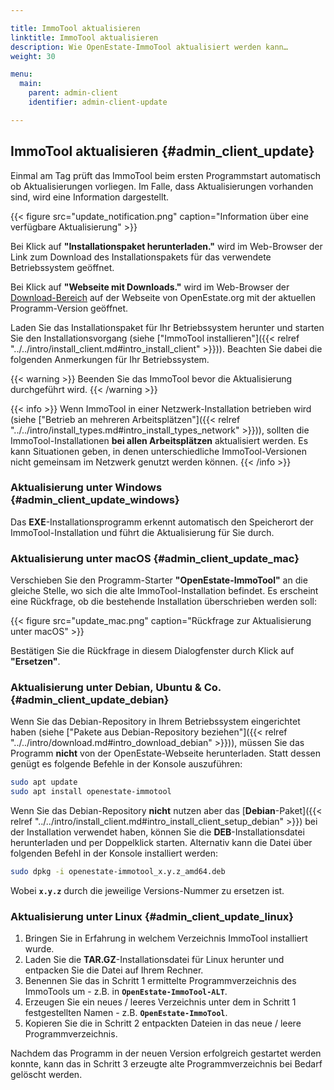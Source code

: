 ```yaml
---

title: ImmoTool aktualisieren
linktitle: ImmoTool aktualisieren
description: Wie OpenEstate-ImmoTool aktualisiert werden kann…
weight: 30

menu:
  main:
    parent: admin-client
    identifier: admin-client-update

---
```


## ImmoTool aktualisieren {#admin_client_update}

Einmal am Tag prüft das ImmoTool beim ersten Programmstart automatisch ob Aktualisierungen vorliegen. Im Falle, dass Aktualisierungen vorhanden sind, wird eine Information dargestellt.

{{< figure src="update_notification.png" caption="Information über eine verfügbare Aktualisierung" >}}

Bei Klick auf **"Installationspaket herunterladen."** wird im Web-Browser der Link zum Download des Installationspakets für das verwendete Betriebssystem geöffnet.

Bei Klick auf **"Webseite mit Downloads."** wird im Web-Browser der [Download-Bereich](https://openestate.org/downloads/openestate-immotool) auf der Webseite von OpenEstate.org mit der aktuellen Programm-Version geöffnet.

Laden Sie das Installationspaket für Ihr Betriebssystem herunter und starten Sie den Installationsvorgang (siehe ["ImmoTool installieren"]({{< relref "../../intro/install_client.md#intro_install_client" >}})). Beachten Sie dabei die folgenden Anmerkungen für Ihr Betriebssystem.

{{< warning >}}
Beenden Sie das ImmoTool bevor die Aktualisierung durchgeführt wird.
{{< /warning >}}

{{< info >}}
Wenn ImmoTool in einer Netzwerk-Installation betrieben wird (siehe ["Betrieb an mehreren Arbeitsplätzen"]({{< relref "../../intro/install_types.md#intro_install_types_network" >}})), sollten die ImmoTool-Installationen **bei allen Arbeitsplätzen** aktualisiert werden. Es kann Situationen geben, in denen unterschiedliche ImmoTool-Versionen nicht gemeinsam im Netzwerk genutzt werden können. 
{{< /info >}}


### Aktualisierung unter Windows {#admin_client_update_windows}

Das **EXE**-Installationsprogramm erkennt automatisch den Speicherort der ImmoTool-Installation und führt die Aktualisierung für Sie durch.


### Aktualisierung unter macOS {#admin_client_update_mac}

Verschieben Sie den Programm-Starter **"OpenEstate-ImmoTool"** an die gleiche Stelle, wo sich die alte ImmoTool-Installation befindet. Es erscheint eine Rückfrage, ob die bestehende Installation überschrieben werden soll:

{{< figure src="update_mac.png" caption="Rückfrage zur Aktualisierung unter macOS" >}}

Bestätigen Sie die Rückfrage in diesem Dialogfenster durch Klick auf **"Ersetzen"**.


### Aktualisierung unter Debian, Ubuntu & Co. {#admin_client_update_debian}

Wenn Sie das Debian-Repository in Ihrem Betriebssystem eingerichtet haben (siehe ["Pakete aus Debian-Repository beziehen"]({{< relref "../../intro/download.md#intro_download_debian" >}})), müssen Sie das Programm **nicht** von der OpenEstate-Webseite herunterladen. Statt dessen genügt es folgende Befehle in der Konsole auszuführen:

```bash
sudo apt update
sudo apt install openestate-immotool
```

Wenn Sie das Debian-Repository **nicht** nutzen aber das [**Debian**-Paket]({{< relref "../../intro/install_client.md#intro_install_client_setup_debian" >}}) bei der Installation verwendet haben, können Sie die **DEB**-Installationsdatei herunterladen und per Doppelklick starten. Alternativ kann die Datei über folgenden Befehl in der Konsole installiert werden:

```bash
sudo dpkg -i openestate-immotool_x.y.z_amd64.deb
```

Wobei **`x.y.z`** durch die jeweilige Versions-Nummer zu ersetzen ist.


### Aktualisierung unter Linux {#admin_client_update_linux}

1.  Bringen Sie in Erfahrung in welchem Verzeichnis ImmoTool installiert wurde.
2.  Laden Sie die **TAR.GZ**-Installationsdatei für Linux herunter und entpacken Sie die Datei auf Ihrem Rechner. 
3.  Benennen Sie das in Schritt 1 ermittelte Programmverzeichnis des ImmoTools um - z.B. in **`OpenEstate-ImmoTool-ALT`**.
4.  Erzeugen Sie ein neues / leeres Verzeichnis unter dem in Schritt 1 festgestellten Namen - z.B. **`OpenEstate-ImmoTool`**.
5.  Kopieren Sie die in Schritt 2 entpackten Dateien in das neue / leere Programmverzeichnis.

Nachdem das Programm in der neuen Version erfolgreich gestartet werden konnte, kann das in Schritt 3 erzeugte alte Programmverzeichnis bei Bedarf gelöscht werden.
